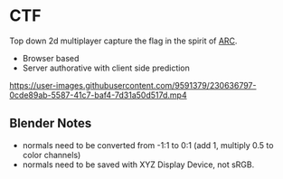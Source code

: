 # CTF
Top down 2d multiplayer capture the flag in the spirit of [ARC](https://en.wikipedia.org/wiki/Attack_Retrieve_Capture).

* Browser based
* Server authorative with client side prediction

https://user-images.githubusercontent.com/9591379/230636797-0cde89ab-5587-41c7-baf4-7d31a50d517d.mp4

## Blender Notes
- normals need to be converted from -1:1 to 0:1 (add 1, multiply 0.5 to color channels)
- normals need to be saved with XYZ Display Device, not sRGB.
